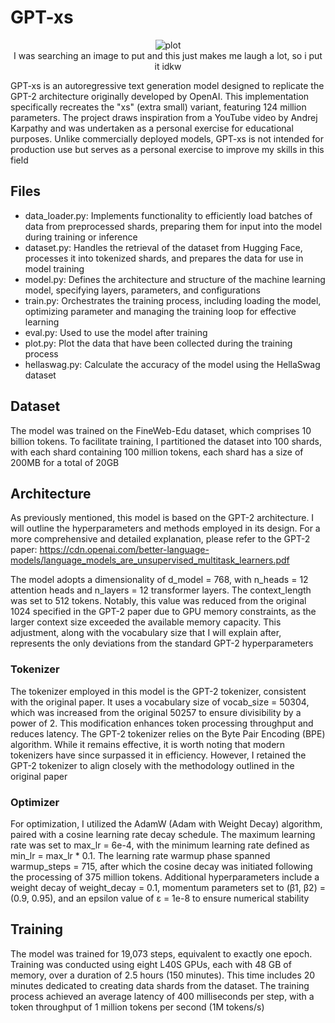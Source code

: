 # GPT-xs

<p align="center">
  <img src="meme.gif" alt="plot">
  <br>
  I was searching an image to put and this just makes me laugh a lot, so i put it idkw
</p>

GPT-xs is an autoregressive text generation model designed to replicate the GPT-2 architecture originally developed by OpenAI. This implementation specifically recreates the "xs" (extra small) variant, featuring 124 million parameters. The project draws inspiration from a YouTube video by Andrej Karpathy and was undertaken as a personal exercise for educational purposes. Unlike commercially deployed models, GPT-xs is not intended for production use but serves as a personal exercise to improve my skills in this field

## Files
- data_loader.py: Implements functionality to efficiently load batches of data from preprocessed shards, preparing them for input into the model during training or inference
- dataset.py: Handles the retrieval of the dataset from Hugging Face, processes it into tokenized shards, and prepares the data for use in model training
- model.py: Defines the architecture and structure of the machine learning model, specifying layers, parameters, and configurations
- train.py: Orchestrates the training process, including loading the model, optimizing parameter and managing the training loop for effective learning
- eval.py: Used to use the model after training
- plot.py: Plot the data that have been collected during the training process
- hellaswag.py: Calculate the accuracy of the model using the HellaSwag dataset

## Dataset
The model was trained on the FineWeb-Edu dataset, which comprises 10 billion tokens. To facilitate training, I partitioned the dataset into 100 shards, with each shard containing 100 million tokens, each shard has a size of 200MB for a total of 20GB

## Architecture
As previously mentioned, this model is based on the GPT-2 architecture. I will outline the hyperparameters and methods employed in its design. For a more comprehensive and detailed explanation, please refer to the GPT-2 paper: https://cdn.openai.com/better-language-models/language_models_are_unsupervised_multitask_learners.pdf

The model adopts a dimensionality of d_model = 768, with n_heads = 12 attention heads and n_layers = 12 transformer layers. The context_length was set to 512 tokens. Notably, this value was reduced from the original 1024 specified in the GPT-2 paper due to GPU memory constraints, as the larger context size exceeded the available memory capacity. This adjustment, along with the vocabulary size that I will explain after, represents the only deviations from the standard GPT-2 hyperparameters

### Tokenizer
The tokenizer employed in this model is the GPT-2 tokenizer, consistent with the original paper. It uses a vocabulary size of vocab_size = 50304, which was increased from the original 50257 to ensure divisibility by a power of 2. This modification enhances token processing throughput and reduces latency. The GPT-2 tokenizer relies on the Byte Pair Encoding (BPE) algorithm. While it remains effective, it is worth noting that modern tokenizers have since surpassed it in efficiency. However, I retained the GPT-2 tokenizer to align closely with the methodology outlined in the original paper

### Optimizer
For optimization, I utilized the AdamW (Adam with Weight Decay) algorithm, paired with a cosine learning rate decay schedule. The maximum learning rate was set to max_lr = 6e-4, with the minimum learning rate defined as min_lr = max_lr * 0.1. The learning rate warmup phase spanned warmup_steps = 715, after which the cosine decay was initiated following the processing of 375 million tokens. Additional hyperparameters include a weight decay of weight_decay = 0.1, momentum parameters set to (β1, β2) = (0.9, 0.95), and an epsilon value of ε = 1e-8 to ensure numerical stability

## Training
The model was trained for 19,073 steps, equivalent to exactly one epoch. Training was conducted using eight L40S GPUs, each with 48 GB of memory, over a duration of 2.5 hours (150 minutes). This time includes 20 minutes dedicated to creating data shards from the dataset. The training process achieved an average latency of 400 milliseconds per step, with a token throughput of 1 million tokens per second (1M tokens/s)


